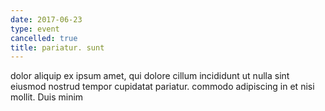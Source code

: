 ```yaml
---
date: 2017-06-23
type: event
cancelled: true
title: pariatur. sunt
---
```

dolor aliquip ex ipsum amet, qui dolore cillum incididunt ut nulla sint eiusmod nostrud tempor cupidatat pariatur. commodo adipiscing in et nisi mollit. Duis minim